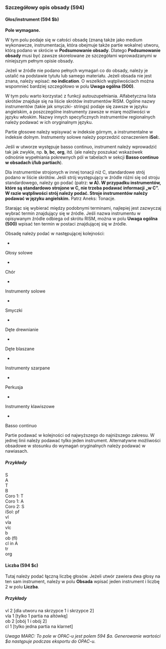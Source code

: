 ### Szczegółowy opis obsady (594)

#### Głos/instrument (594 $b)  
**Pole wymagane.**  

W tym polu podaje się w całości obsadę (znaną także jako medium wykonawcze, instrumentacja, która obejmuje także partie wokalne) utworu, którą podano w skrócie w **Podsumowanie obsady**. Dlatego **Podsumowanie obsady** musi być zawsze skorelowane ze szczegółami wprowadzanymi w niniejszym pełnym opisie obsady.

Jeżeli w źródle nie podano pełnych wymagań co do obsady, należy je ustalić na podstawie tytułu lub samego materiału. Jeżeli obsada nie jest znana, należy wpisać:  **no indication**. O wszelkich wątpliwościach można wspomnieć bardziej szczegółowo w polu **Uwaga ogólna (500)**.      

W tym polu warto korzystać z funkcji autouzupełniania. Alfabetyczna lista skrótów znajduje się na liście skrótów instrumentów RISM. Ogólne nazwy instrumentów (takie jak smyczki- strings) podaje się zawsze w języku angielskim, a poszczególne instrumenty zawsze w miarę możliwości w języku włoskim. Nazwy innych specyficznych instrumentów regionalnych należy podawać w ich oryginalnym języku.

Partie głosowe należy wpisywać w indeksie górnym, a instrumentalne w indeksie dolnym. Instrumenty solowe należy poprzedzić oznaczeniem **iSol:**.

Jeśli w utworze występuje basso continuo, instrument należy wprowadzić tak jak zwykle, np. **b**, **bc**, **org**, itd. (ale należy poszukać wskazówek odnośnie wypełniania pokrewnych pól w tabelach w sekcji **Basso continuo w obsadach i/lub partiach**).

Dla instrumentów strojonych w innej tonacji niż C, standardowe strój podano w liście skrótów. Jeśli strój występujący w źródle różni się od stroju standardowego, należy go podać (patrz: **w A). W przypadku instrumentów, które są standardowo strojone w C, nie trzeba podawać informacji „w C”. W razie wątpliwości strój należy podać. Stroje instrumentów należy podawać w języku angielskim.** Patrz Aneks: Tonacje.

Starając się wybierać między podobnymi terminami, najlepiej jest zazwyczaj wybrać termin znajdujący się w źródle. Jeśli nazwa instrumentu w opisywanym źródle odbiega od skrótu RISM, można w polu **Uwaga ogólna (500)** wpisać ten termin w postaci znajdującej się w źródle.

Obsadę należy podać w następującej kolejności:

-

Głosy solowe

-

Chór

-

Instrumenty solowe

-

Smyczki

-

Dęte drewnianie

-

Dęte blaszane

-

Instrumenty szarpane

-

Perkusja

-

Instrumenty klawiszowe

-

Basso continuo

Partie podawać w kolejności od najwyższego do najniższego zakresu. W jednej linii należy podawać tylko jeden instrument. Alternatywne możliwości obsadowe w stosunku do wymagań oryginalnych należy podawać w nawiasach.

##### Przykłady

S  
A  
T  
B  
Coro 1: T  
Coro 1: A  
Coro 2: S  
iSol: pf  
vl  
vla  
vlc  
b  
ob (fl)  
cl in A  
tr  
org



#### Liczba (594 $c)

Tutaj należy podać łączną liczbę głosów. Jeżeli utwór zawiera dwa głosy na ten sam instrument, należy w polu **Obsada** wpisać jeden instrument i liczbę 2 w polu **Liczba**.

 ##### Przykłady  
vl         2 [dla utworu na skrzypce 1 i skrzypce 2]  
vla        1 [tylko 1 partia na altówkę]  
ob        2 [obój 1 i obój 2]  
cl         1 [tylko jedna partia na klarnet]

_Uwaga MARC: To pole w OPAC-u jest polem 594 $a. Generowanie wartości $a następuje podczas eksportu do OPAC-u._

